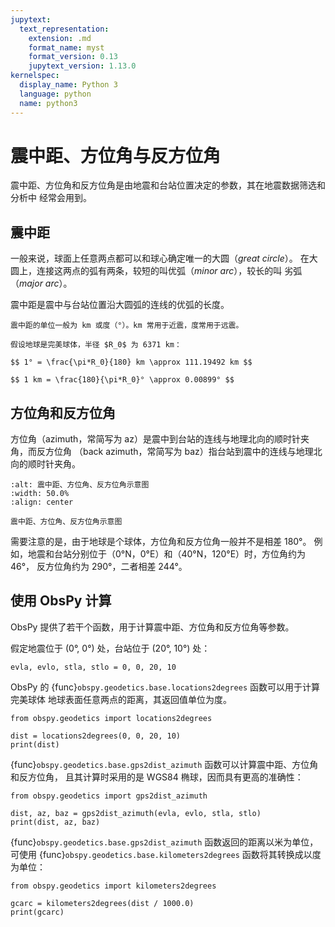 ```yaml
---
jupytext:
  text_representation:
    extension: .md
    format_name: myst
    format_version: 0.13
    jupytext_version: 1.13.0
kernelspec:
  display_name: Python 3
  language: python
  name: python3
---
```


# 震中距、方位角与反方位角

震中距、方位角和反方位角是由地震和台站位置决定的参数，其在地震数据筛选和分析中
经常会用到。

## 震中距

一般来说，球面上任意两点都可以和球心确定唯一的大圆（*great circle*）。
在大圆上，连接这两点的弧有两条，较短的叫优弧（*minor arc*），较长的叫
劣弧（*major arc*）。

震中距是震中与台站位置沿大圆弧的连线的优弧的长度。

```{note}
震中距的单位一般为 km 或度（°）。km 常用于近震，度常用于远震。

假设地球是完美球体，半径 $R_0$ 为 6371 km：

$$ 1° = \frac{\pi*R_0}{180} km \approx 111.19492 km $$

$$ 1 km = \frac{180}{\pi*R_0}° \approx 0.00899° $$
```

## 方位角和反方位角

方位角（azimuth，常简写为 az）是震中到台站的连线与地理北向的顺时针夹角，而反方位角
（back azimuth，常简写为 baz）指台站到震中的连线与地理北向的顺时针夹角。

```{figure} az-baz.*
:alt: 震中距、方位角、反方位角示意图
:width: 50.0%
:align: center

震中距、方位角、反方位角示意图
```

需要注意的是，由于地球是个球体，方位角和反方位角一般并不是相差 180°。
例如，地震和台站分别位于（0°N，0°E）和（40°N，120°E）时，方位角约为 46°，
反方位角约为 290°，二者相差 244°。

## 使用 ObsPy 计算

ObsPy 提供了若干个函数，用于计算震中距、方位角和反方位角等参数。

假定地震位于 (0°, 0°) 处，台站位于 (20°, 10°) 处：
```{code-cell} ipython3
evla, evlo, stla, stlo = 0, 0, 20, 10
```

ObsPy 的 {func}`obspy.geodetics.base.locations2degrees` 函数可以用于计算完美球体
地球表面任意两点的距离，其返回值单位为度。
```{code-cell} ipython3
from obspy.geodetics import locations2degrees

dist = locations2degrees(0, 0, 20, 10)
print(dist)
```

{func}`obspy.geodetics.base.gps2dist_azimuth` 函数可以计算震中距、方位角和反方位角，
且其计算时采用的是 WGS84 椭球，因而具有更高的准确性：
```{code-cell} ipython3
from obspy.geodetics import gps2dist_azimuth

dist, az, baz = gps2dist_azimuth(evla, evlo, stla, stlo)
print(dist, az, baz)
```

{func}`obspy.geodetics.base.gps2dist_azimuth` 函数返回的距离以米为单位，可使用
{func}`obspy.geodetics.base.kilometers2degrees` 函数将其转换成以度为单位：
```{code-cell} ipython3
from obspy.geodetics import kilometers2degrees

gcarc = kilometers2degrees(dist / 1000.0)
print(gcarc)
```
